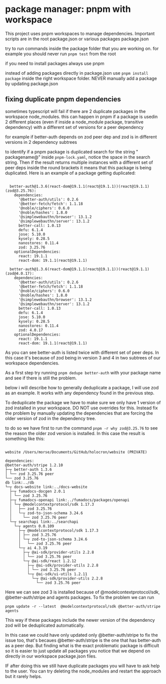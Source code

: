 # package manager: pnpm with workspace

This project uses pnpm workspaces to manage dependencies. Important scripts are in the root package.json or various packages package.json

try to run commands inside the package folder that you are working on. for example you should never run `pnpm test` from the root

if you need to install packages always use pnpm

instead of adding packages directly in package.json use `pnpm install package` inside the right workspace folder. NEVER manually add a package by updating package.json

## fixing duplicate pnpm dependencies

sometimes typescript will fail if there are 2 duplicate packages in the workspace node_modules. this can happen in pnpm if a package is usedin 2 different places (even if inside a node_module package, transitive dependency) with a different set of versions for a peer dependency

for example if better-auth depends on zod peer dep and zod is in different versions in 2 dependency subtrees

to identify if a pnpm package is duplicated search for the string " packagename@" inside `pnpm-lock.yaml`, notice the space in the search string. Then if the result returns multiple instances with a different set of peer deps inside the round brackets it means that this package is being duplicated. Here is an example of a package getting duplicated:

```

  better-auth@1.3.6(react-dom@19.1.1(react@19.1.1))(react@19.1.1)(zod@3.25.76):
    dependencies:
      '@better-auth/utils': 0.2.6
      '@better-fetch/fetch': 1.1.18
      '@noble/ciphers': 0.6.0
      '@noble/hashes': 1.8.0
      '@simplewebauthn/browser': 13.1.2
      '@simplewebauthn/server': 13.1.2
      better-call: 1.0.13
      defu: 6.1.4
      jose: 5.10.0
      kysely: 0.28.5
      nanostores: 0.11.4
      zod: 3.25.76
    optionalDependencies:
      react: 19.1.1
      react-dom: 19.1.1(react@19.1.1)

  better-auth@1.3.6(react-dom@19.1.1(react@19.1.1))(react@19.1.1)(zod@4.0.17):
    dependencies:
      '@better-auth/utils': 0.2.6
      '@better-fetch/fetch': 1.1.18
      '@noble/ciphers': 0.6.0
      '@noble/hashes': 1.8.0
      '@simplewebauthn/browser': 13.1.2
      '@simplewebauthn/server': 13.1.2
      better-call: 1.0.13
      defu: 6.1.4
      jose: 5.10.0
      kysely: 0.28.5
      nanostores: 0.11.4
      zod: 4.0.17
    optionalDependencies:
      react: 19.1.1
      react-dom: 19.1.1(react@19.1.1)

```

As you can see better-auth is listed twice with different set of peer deps. In this case it's because of zod being in version 3 and 4 in two subtrees of our workspace dependencies.

As a first step try running `pnpm dedupe better-auth` with your package name and see if there is still the problem.

below i will describe how to generally deduplicate a package, I will use zod as an example. It works with any dependency found in the previous step.

To deduplicate the package we have to make sure we only have 1 version of zod installed in your workspace. DO NOT use overrides for this. Instead fix the problem by manually updating the dependencies that are forcing the older version of zod in the dependency tree.

to do so we have first to run the command `pnpm -r why zod@3.25.76` to see the reason the older zod version is installed. In this case the result is something like this:

```

website /Users/morse/Documents/GitHub/holocron/website (PRIVATE)

dependencies:
@better-auth/stripe 1.2.10
├─┬ better-auth 1.3.6
│ └── zod 3.25.76 peer
└── zod 3.25.76
db link:../db
└─┬ docs-website link:../docs-website
  ├─┬ fumadocs-docgen 2.0.1
  │ └── zod 3.25.76
  ├─┬ fumadocs-openapi link:../fumadocs/packages/openapi
  │ └─┬ @modelcontextprotocol/sdk 1.17.3
  │   ├── zod 3.25.76
  │   └─┬ zod-to-json-schema 3.24.6
  │     └── zod 3.25.76 peer
  └─┬ searchapi link:../searchapi
    └─┬ agents 0.0.109
      ├─┬ @modelcontextprotocol/sdk 1.17.3
      │ ├── zod 3.25.76
      │ └─┬ zod-to-json-schema 3.24.6
      │   └── zod 3.25.76 peer
      └─┬ ai 4.3.19
        ├─┬ @ai-sdk/provider-utils 2.2.8
        │ └── zod 3.25.76 peer
        └─┬ @ai-sdk/react 1.2.12
          ├─┬ @ai-sdk/provider-utils 2.2.8
          │ └── zod 3.25.76 peer
          └─┬ @ai-sdk/ui-utils 1.2.11
            └─┬ @ai-sdk/provider-utils 2.2.8
              └── zod 3.25.76 peer
```

Here we can see zod 3 is installed because of @modelcontextprotocol/sdk, @better-auth/stripe and agents packages. To fix the problem we can run

```
pnpm update -r --latest  @modelcontextprotocol/sdk @better-auth/stripe agents
```

This way if these packages include the newer version of the dependency zod will be deduplicated automatically.

In this case we could have only updated only @better-auth/stripe to fix the issue too, that's becaues @better-auth/stripe is the one that has better-auth as a peer dep. But finding what is the exact problematic package is difficult so it is easier to just update all packages you notice that we depend on directly in our workspace package.json files.

IF after doing this we still have duplicate packages you will have to ask help to the user. You can try deleting the node_modules and restart the approach but it rarely helps.